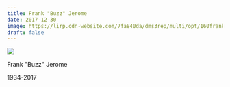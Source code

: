```yaml
---
title: Frank "Buzz" Jerome
date: 2017-12-30
image: https://lirp.cdn-website.com/7fa840da/dms3rep/multi/opt/160frank-jerome-1920w.jpg
draft: false
---
```


![](https://lirp.cdn-website.com/7fa840da/dms3rep/multi/opt/160frank-jerome-1920w.jpg)

Frank "Buzz" Jerome

1934-2017
